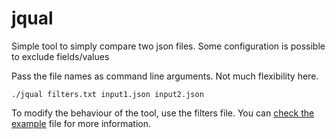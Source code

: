 # jqual
Simple tool to simply compare two json files. Some configuration is possible to exclude fields/values

Pass the file names as command line arguments. Not much flexibility here.

`./jqual filters.txt input1.json input2.json`

To modify the behaviour of the tool, use the filters file. You can [check the example](./filters.txt) file for more information.
